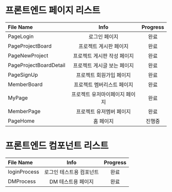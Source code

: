 # 프론트엔드 페이지 리스트
|File Name                 	|Info  	                            |Progress       |
|:--                        |:--:     		                    |:--:           |
|PageLogin                  |로그인 페이지                       |완료        |
|PageProjectBoard           |프로젝트 게시판 페이지               |완료         |
|PageNewProject             |프로젝트 게시판 작성 페이지          |완료         |
|PageProjectBoardDetail     |프로젝트 게시글 보는 페이지          |완료         |
|PageSignUp                 |프로젝트 회원가입 페이지             |완료         |
|MemberBoard                |프로젝트 멤버리스트 페이지           |완료         |
|MyPage                     |프로젝트 유저마이페이지 페이지       |완료         |
|MemberPage                 |프로젝트 유저멤버 페이지             |완료         |
|PageHome                   |홈 페이지                          |진행중         |
# 프론트엔드 컴포넌트 리스트
|File Name                 	|Info  	                |Progress           |
|:--                        |:--:     		        |:--:               |
|loginProcess               |로그인 테스트용 컴포넌트 |완료               |
|DMProcess                  |DM 테스트용 페이지      |완료               |